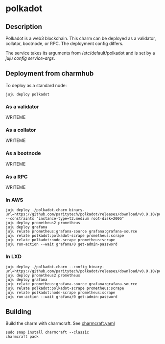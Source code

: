 # polkadot

## Description

Polkadot is a web3 blockchain. This charm can be deployed as a validator, collator, bootnode, or RPC. The deployment config differs.

The service takes its arguments from /etc/default/polkadot and is set by a *juju config service-args*.

##  Deployment from charmhub
To deploy as a standard node:

    juju deploy polkadot

### As a validator

WRITEME

### As a collator

WRITEME

### As a bootnode

WRITEME

### As a RPC

WRITEME

### In AWS
    juju deploy ./polkadot.charm binary-url=https://github.com/paritytech/polkadot/releases/download/v0.9.10/polkadot --constraints "instance-type=t3.medium root-disk=200G"
    juju deploy prometheus2 prometheus
    juju deploy grafana
    juju relate prometheus:grafana-source grafana:grafana-source
    juju relate polkadot:polkadot-scrape prometheus:scrape
    juju relate polkadot:node-scrape prometheus:scrape
    juju run-action --wait grafana/0 get-admin-password

### In LXD
    juju deploy ./polkadot.charm --config binary-url=https://github.com/paritytech/polkadot/releases/download/v0.9.10/polkadot
    juju deploy prometheus2 prometheus
    juju deploy grafana
    juju relate prometheus:grafana-source grafana:grafana-source
    juju relate polkadot:polkadot-scrape prometheus:scrape
    juju relate polkadot:node-scrape prometheus:scrape
    juju run-action --wait grafana/0 get-admin-password

## Building
Build the charm with charmcraft. See [charmcraft.yaml](charmcraft.yaml)
    
    sudo snap install charmcraft --classic
    charmcraft pack
